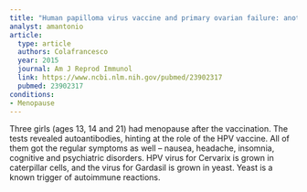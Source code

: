 ```yaml
---
title: "Human papilloma virus vaccine and primary ovarian failure: another facet of the autoimmune/inflammatory syndrome induced by adjuvants"
analyst: amantonio
article:
  type: article
  authors: Colafrancesco
  year: 2015
  journal: Am J Reprod Immunol
  link: https://www.ncbi.nlm.nih.gov/pubmed/23902317
  pubmed: 23902317
conditions:
- Menopause
---
```


Three girls (ages 13, 14 and 21) had menopause after the vaccination. The tests revealed autoantibodies, hinting at the role of the HPV vaccine. All of them got the regular symptoms as well – nausea, headache, insomnia, cognitive and psychiatric disorders.
HPV virus for Cervarix is grown in caterpillar cells, and the virus for Gardasil is grown in yeast. Yeast is a known trigger of autoimmune reactions.
